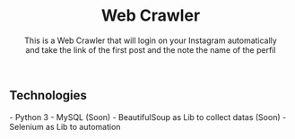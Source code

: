 <h1 align="center">Web Crawler</h1>

<p align="center">
This is a Web Crawler that will login on your Instagram automatically <br/>
and take the link of the first post and the note the name of the perfil
</p>

<br/>

<h2>Technologies</h2>

<p>
- Python 3
- MySQL (Soon)
- BeautifulSoup as Lib to collect datas (Soon)
- Selenium as Lib to automation
</p>

